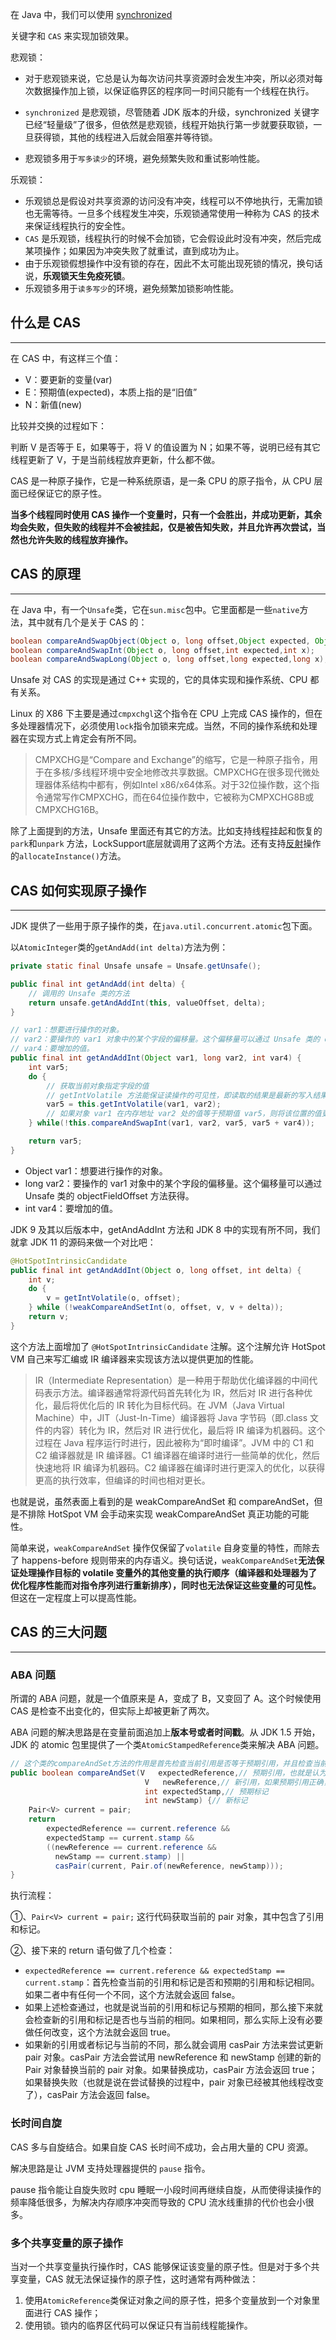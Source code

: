 在 Java 中，我们可以使用 [synchronized](https://javabetter.cn/thread/synchronized-1.html)

关键字和 `CAS` 来实现加锁效果。







悲观锁：

- 对于悲观锁来说，它总是认为每次访问共享资源时会发生冲突，所以必须对每次数据操作加上锁，以保证临界区的程序同一时间只能有一个线程在执行。

- `synchronized` 是悲观锁，尽管随着 JDK 版本的升级，synchronized 关键字已经“轻量级”了很多，但依然是悲观锁，线程开始执行第一步就要获取锁，一旦获得锁，其他的线程进入后就会阻塞并等待锁。
- 悲观锁多用于`写多读少`的环境，避免频繁失败和重试影响性能。

乐观锁：

- 乐观锁总是假设对共享资源的访问没有冲突，线程可以不停地执行，无需加锁也无需等待。一旦多个线程发生冲突，乐观锁通常使用一种称为 CAS 的技术来保证线程执行的安全性。
- `CAS` 是乐观锁，线程执行的时候不会加锁，它会假设此时没有冲突，然后完成某项操作；如果因为冲突失败了就重试，直到成功为止。
- 由于乐观锁假想操作中没有锁的存在，因此不太可能出现死锁的情况，换句话说，**乐观锁天生免疫死锁**。
- 乐观锁多用于`读多写少`的环境，避免频繁加锁影响性能。

## 什么是 CAS

------

在 CAS 中，有这样三个值：

- V：要更新的变量(var)
- E：预期值(expected)，本质上指的是“旧值”
- N：新值(new)

比较并交换的过程如下：

判断 V 是否等于 E，如果等于，将 V 的值设置为 N；如果不等，说明已经有其它线程更新了 V，于是当前线程放弃更新，什么都不做。

CAS 是一种原子操作，它是一种系统原语，是一条 CPU 的原子指令，从 CPU 层面已经保证它的原子性。

**当多个线程同时使用 CAS 操作一个变量时，只有一个会胜出，并成功更新，其余均会失败，但失败的线程并不会被挂起，仅是被告知失败，并且允许再次尝试，当然也允许失败的线程放弃操作。**

## CAS 的原理

------

在 Java 中，有一个`Unsafe`类，它在`sun.misc`包中。它里面都是一些`native`方法，其中就有几个是关于 CAS 的：

```java
boolean compareAndSwapObject(Object o, long offset,Object expected, Object x);
boolean compareAndSwapInt(Object o, long offset,int expected,int x);
boolean compareAndSwapLong(Object o, long offset,long expected,long x);
```

Unsafe 对 CAS 的实现是通过 C++ 实现的，它的具体实现和操作系统、CPU 都有关系。

Linux 的 X86 下主要是通过`cmpxchgl`这个指令在 CPU 上完成 CAS 操作的，但在多处理器情况下，必须使用`lock`指令加锁来完成。当然，不同的操作系统和处理器在实现方式上肯定会有所不同。

> CMPXCHG是“Compare and  Exchange”的缩写，它是一种原子指令，用于在多核/多线程环境中安全地修改共享数据。CMPXCHG在很多现代微处理器体系结构中都有，例如Intel x86/x64体系。对于32位操作数，这个指令通常写作CMPXCHG，而在64位操作数中，它被称为CMPXCHG8B或CMPXCHG16B。

除了上面提到的方法，Unsafe 里面还有其它的方法。比如支持线程挂起和恢复的`park`和`unpark` 方法，LockSupport底层就调用了这两个方法。还有支持[反射](https://javabetter.cn/basic-extra-meal/fanshe.html)操作的`allocateInstance()`方法。

## CAS 如何实现原子操作

------

JDK 提供了一些用于原子操作的类，在`java.util.concurrent.atomic`包下面。

以`AtomicInteger`类的`getAndAdd(int delta)`方法为例：

```java
private static final Unsafe unsafe = Unsafe.getUnsafe();

public final int getAndAdd(int delta) {
    // 调用的 Unsafe 类的方法
    return unsafe.getAndAddInt(this, valueOffset, delta);
}
```

```java
// var1：想要进行操作的对象。
// var2：要操作的 var1 对象中的某个字段的偏移量。这个偏移量可以通过 Unsafe 类的 objectFieldOffset 方法获得。
// var4：要增加的值。
public final int getAndAddInt(Object var1, long var2, int var4) {
    int var5;
    do {
        // 获取当前对象指定字段的值
        // getIntVolatile 方法能保证读操作的可见性，即读取的结果是最新的写入结果，不会因为 JVM 的优化策略（如指令重排序）或者 CPU 的缓存导致读取到过期的数据
        var5 = this.getIntVolatile(var1, var2);
        // 如果对象 var1 在内存地址 var2 处的值等于预期值 var5，则将该位置的值更新为 var5 + var4，并返回 true；否则，不做任何操作并返回 false。
    } while(!this.compareAndSwapInt(var1, var2, var5, var5 + var4));

    return var5;
}
```

- Object var1：想要进行操作的对象。
- long var2：要操作的 var1 对象中的某个字段的偏移量。这个偏移量可以通过 Unsafe 类的 objectFieldOffset 方法获得。
- int var4：要增加的值。

JDK 9 及其以后版本中，getAndAddInt 方法和 JDK 8 中的实现有所不同，我们就拿 JDK 11 的源码来做一个对比吧：

```java
@HotSpotIntrinsicCandidate
public final int getAndAddInt(Object o, long offset, int delta) {
    int v;
    do {
        v = getIntVolatile(o, offset);
    } while (!weakCompareAndSetInt(o, offset, v, v + delta));
    return v;
}
```

这个方法上面增加了 `@HotSpotIntrinsicCandidate` 注解。这个注解允许 HotSpot VM 自己来写汇编或 IR 编译器来实现该方法以提供更加的性能。

> IR（Intermediate Representation）是一种用于帮助优化编译器的中间代码表示方法。编译器通常将源代码首先转化为 IR，然后对 IR  进行各种优化，最后将优化后的 IR 转化为目标代码。在 JVM（Java Virtual  Machine）中，JIT（Just-In-Time）编译器将 Java 字节码（即.class 文件的内容）转化为 IR，然后对 IR  进行优化，最后将 IR 编译为机器码。这个过程在 Java 程序运行时进行，因此被称为“即时编译”。JVM 中的 C1 和 C2 编译器就是  IR 编译器。C1 编译器在编译时进行一些简单的优化，然后快速地将 IR 编译为机器码。C2  编译器在编译时进行更深入的优化，以获得更高的执行效率，但编译的时间也相对更长。

也就是说，虽然表面上看到的是 weakCompareAndSet 和 compareAndSet，但是不排除 HotSpot VM 会手动来实现 weakCompareAndSet 真正功能的可能性。

简单来说，`weakCompareAndSet` 操作仅保留了`volatile` 自身变量的特性，而除去了 happens-before 规则带来的内存语义。换句话说，`weakCompareAndSet`**无法保证处理操作目标的 volatile 变量外的其他变量的执行顺序（编译器和处理器为了优化程序性能而对指令序列进行重新排序），同时也无法保证这些变量的可见性。** 但这在一定程度上可以提高性能。

## CAS 的三大问题

------

### ABA 问题

所谓的 ABA 问题，就是一个值原来是 A，变成了 B，又变回了 A。这个时候使用 CAS 是检查不出变化的，但实际上却被更新了两次。

ABA 问题的解决思路是在变量前面追加上**版本号或者时间戳**。从 JDK 1.5 开始，JDK 的 atomic 包里提供了一个类`AtomicStampedReference`类来解决 ABA 问题。

```java
// 这个类的compareAndSet方法的作用是首先检查当前引用是否等于预期引用，并且检查当前标志是否等于预期标志，如果二者都相等，才使用 CAS 设置为新的值和标志。
public boolean compareAndSet(V   expectedReference,// 预期引用，也就是认为原本应该在那个位置的引用
                              V   newReference,// 新引用，如果预期引用正确，将被设置到该位置的新引用。
                              int expectedStamp,// 预期标记
                              int newStamp) {// 新标记
    Pair<V> current = pair;
    return
        expectedReference == current.reference &&
        expectedStamp == current.stamp &&
        ((newReference == current.reference &&
          newStamp == current.stamp) ||
          casPair(current, Pair.of(newReference, newStamp)));
}
```

执行流程：

①、`Pair<V> current = pair;` 这行代码获取当前的 pair 对象，其中包含了引用和标记。

②、接下来的 return 语句做了几个检查：

- `expectedReference == current.reference && expectedStamp == current.stamp`：首先检查当前的引用和标记是否和预期的引用和标记相同。如果二者中有任何一个不同，这个方法就会返回 false。
- 如果上述检查通过，也就是说当前的引用和标记与预期的相同，那么接下来就会检查新的引用和标记是否也与当前的相同。如果相同，那么实际上没有必要做任何改变，这个方法就会返回 true。
- 如果新的引用或者标记与当前的不同，那么就会调用 casPair 方法来尝试更新 pair 对象。casPair 方法会尝试用 newReference 和 newStamp 创建的新的  Pair 对象替换当前的 pair 对象。如果替换成功，casPair 方法会返回 true；如果替换失败（也就是说在尝试替换的过程中，pair 对象已经被其他线程改变了），casPair 方法会返回 false。

### 长时间自旋

CAS 多与自旋结合。如果自旋 CAS 长时间不成功，会占用大量的 CPU 资源。

解决思路是让 JVM 支持处理器提供的 `pause` 指令。

pause 指令能让自旋失败时 cpu 睡眠一小段时间再继续自旋，从而使得读操作的频率降低很多，为解决内存顺序冲突而导致的 CPU 流水线重排的代价也会小很多。

### 多个共享变量的原子操作

当对一个共享变量执行操作时，CAS 能够保证该变量的原子性。但是对于多个共享变量，CAS 就无法保证操作的原子性，这时通常有两种做法：

1. 使用`AtomicReference`类保证对象之间的原子性，把多个变量放到一个对象里面进行 CAS 操作；
2. 使用锁。锁内的临界区代码可以保证只有当前线程能操作。

